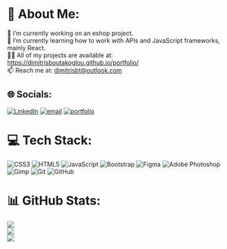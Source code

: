 # 💫 About Me:
🔭 I’m currently working on an eshop project.<br>🌱 I’m currently learning how to work with APIs and JavaScript frameworks, mainly React.<br>👨‍💻 All of my projects are available at: https://dimitrisboutakoglou.github.io/portfolio/<br>📫 Reach me at: dimitrisbt@outlook.com


## 🌐 Socials:
[![LinkedIn](https://img.shields.io/badge/LinkedIn-%230077B5.svg?logo=linkedin&logoColor=white)](https://www.linkedin.com/in/dimitris-boutakoglou-6b1828329/) [![email](https://img.shields.io/badge/Email-D14836?logo=gmail&logoColor=white)](mailto:dimitrisbt@outlook.com) [![portfolio](https://img.shields.io/badge/Portfolio-blue)](https://dimitrisboutakoglou.github.io/portfolio/)



# 💻 Tech Stack:
![CSS3](https://img.shields.io/badge/css3-%231572B6.svg?style=for-the-badge&logo=css3&logoColor=white) ![HTML5](https://img.shields.io/badge/html5-%23E34F26.svg?style=for-the-badge&logo=html5&logoColor=white) ![JavaScript](https://img.shields.io/badge/javascript-%23323330.svg?style=for-the-badge&logo=javascript&logoColor=%23F7DF1E) ![Bootstrap](https://img.shields.io/badge/bootstrap-%238511FA.svg?style=for-the-badge&logo=bootstrap&logoColor=white) ![Figma](https://img.shields.io/badge/figma-%23F24E1E.svg?style=for-the-badge&logo=figma&logoColor=white) ![Adobe Photoshop](https://img.shields.io/badge/adobe%20photoshop-%2331A8FF.svg?style=for-the-badge&logo=adobe%20photoshop&logoColor=white)  ![Gimp](https://img.shields.io/badge/Gimp-657D8B?style=for-the-badge&logo=gimp&logoColor=FFFFFF) ![Git](https://img.shields.io/badge/git-%23F05033.svg?style=for-the-badge&logo=git&logoColor=white) ![GitHub](https://img.shields.io/badge/github-%23121011.svg?style=for-the-badge&logo=github&logoColor=white) 

# 📊 GitHub Stats:
![](https://github-readme-stats.vercel.app/api?username=DimitrisBoutakoglou&theme=dark&hide_border=false&include_all_commits=true&count_private=false)<br/>
![](https://nirzak-streak-stats.vercel.app/?user=DimitrisBoutakoglou&theme=dark&hide_border=false)<br/>
![](https://github-readme-stats.vercel.app/api/top-langs/?username=DimitrisBoutakoglou&theme=dark&hide_border=false&include_all_commits=true&count_private=false&layout=compact)

<!-- Proudly created with GPRM ( https://gprm.itsvg.in ) -->
